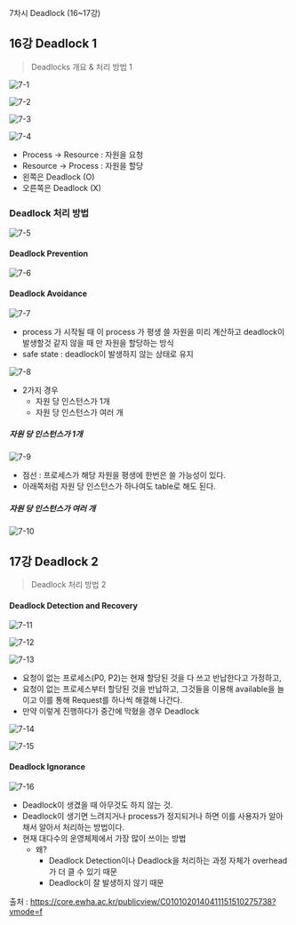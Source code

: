 7차시 Deadlock (16~17강)

## 16강 Deadlock 1

>  Deadlocks 개요 & 처리 방법 1

![7-1](./Images/7-1.PNG)

![7-2](./Images/7-2.PNG)

![7-3](./Images/7-3.PNG)



![7-4](./Images/7-4.PNG)

- Process -> Resource : 자원을 요청
- Resource -> Process : 자원을 할당
- 왼쪽은 Deadlock (O)
- 오른쪽은 Deadlock (X)



### Deadlock 처리 방법

![7-5](./Images/7-5.PNG)



#### Deadlock Prevention

![7-6](./Images/7-6.PNG)



#### Deadlock Avoidance

![7-7](./Images/7-7.PNG)

- process 가 시작될 때 이 process 가 평생 쓸 자원을 미리 계산하고 deadlock이 발생할것 같지 않을 때 만 자원을 할당하는 방식
- safe state : deadlock이 발생하지 않는 상태로 유지



![7-8](./Images/7-8.PNG)

- 2가지 경우
  - 자원 당 인스턴스가 1개
  - 자원 당 인스턴스가 여러 개



##### 자원 당 인스턴스가 1개

![7-9](./Images/7-9.PNG)

- 점선 : 프로세스가 해당 자원을 평생에 한번은 쓸 가능성이 있다.
- 아래쪽처럼 자원 당 인스턴스가 하나여도 table로 해도 된다.



##### 자원 당 인스턴스가 여러 개

![7-10](./Images/7-10.PNG)



## 17강 Deadlock 2

> Deadlock 처리 방법 2



#### Deadlock Detection and Recovery

![7-11](./Images/7-11.PNG)

![7-12](./Images/7-12.PNG)

![7-13](./Images/7-13.PNG)

- 요청이 없는 프로세스(P0, P2)는 현재 할당된 것을 다 쓰고 반납한다고 가정하고,
- 요청이 없는 프로세스부터 할당된 것을 반납하고, 그것들을 이용해 available을 늘이고 이를 통해 Request를 하나씩 해결해 나간다.
- 만약 이렇게 진행하다가 중간에 막혔을 경우 Deadlock



![7-14](./Images/7-14.PNG)



![7-15](./Images/7-15.PNG)



#### Deadlock Ignorance

![7-16](./Images/7-16.PNG)

- Deadlock이 생겼을 때 아무것도 하지 않는 것.
- Deadlock이 생기면 느려지거나 process가 정지되거나 하면 이를 사용자가 알아채서 알아서 처리하는 방법이다.
- 현재 대다수의 운영체제에서 가장 많이 쓰이는 방법
  - 왜?
    - Deadlock Detection이나 Deadlock을 처리하는 과정 자체가 overhead가 더 클 수 있기 때문
    - Deadlock이 잘 발생하지 않기 때문



출처 : https://core.ewha.ac.kr/publicview/C0101020140411151510275738?vmode=f